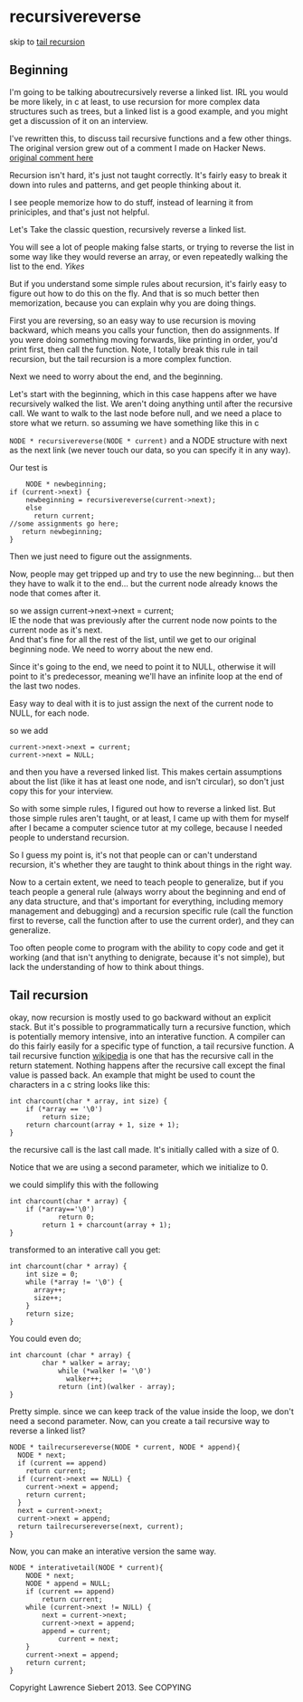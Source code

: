 recursivereverse
================

skip to [tail recursion](#tail-recursion)

Beginning
---------



I'm going to be talking aboutrecursively reverse a linked list.  IRL you would be more likely, in c at least, to use recursion for more complex data structures such as trees, but a linked list is a good example, and you might get a discussion of it on an interview.

I've rewritten this, to discuss tail recursive functions and a few other things.  The original version  grew out of a comment I made on Hacker News.
[original comment here](https://news.ycombinator.com/item?id=5477498)

Recursion isn't hard, it's just not taught correctly.  It's fairly easy to break it down into rules and patterns, and get people thinking about it.

I see people memorize how to do stuff, instead of learning it from priniciples, and that's just not helpful.

Let's Take the classic question, recursively reverse a linked list.  

You will see a lot of people making false starts, or trying to reverse the list in some way like they would reverse an array, or even repeatedly walking the list to the end. *Yikes*

But if you understand some simple rules about recursion, it's fairly easy to figure out how to do this on the fly.  And that is so much better then memorization, because you can explain why you are doing things.

First you are reversing, so an easy way to use recursion is moving backward, which means you calls your function, then do assignments.  If you were doing something moving forwards, like printing in order, you'd print first, then call the function. Note, I totally break this rule in tail recursion, but the tail recursion is a more complex function.

Next we need to worry about the end, and the beginning.  

Let's start with the beginning, which in this case happens after we have recursively walked the list. We aren't doing anything until after the recursive call. We want to walk to the last node before null, and we need a place to store what we return.  so assuming we have something like this in c  

`NODE * recursivereverse(NODE * current)` 
and a NODE structure with next as the next link (we never touch our data, so you can specify it in any way).

Our test is

 		NODE * newbeginning;
    if (current->next) {
        newbeginning = recursivereverse(current->next);
        else
          return current;
    //some assignments go here;
       return newbeginning; 
    }
Then we just need to figure out the assignments.

Now, people may get tripped up and try to use the new beginning... but then they have to walk it to the end... but the current node already knows the node that comes after it.

so we assign 
    current->next->next = current;  
IE the node that was previously after the current node now points to the current node as it's next.  
And that's fine for all the rest of the list, until we get to our original beginning node.  We need to worry about the new end.

Since it's going to the end, we need to point it to NULL, otherwise it will point to it's predecessor, meaning we'll have an infinite loop at the end of the last two nodes.

Easy way to deal with it is to just assign the next of the current node to NULL, for each node. 


so we add 

    current->next->next = current;
    current->next = NULL;

and then you have a reversed linked list.  This makes certain assumptions about the list (like it has at least one node, and isn't circular), so don't just copy this for your interview.

So with some simple rules, I figured out how to reverse a linked list.  But those simple rules aren't taught, or at least, I came up with them for myself after I became a computer science tutor at my college, because I needed people to understand recursion. 

So I guess my point is, it's not that people can or can't understand recursion, it's whether they are taught to think about things in the right way.  

Now to a certain extent, we need to teach people to generalize, but if you teach people a general rule (always worry about the beginning and end of any data structure, and that's important for everything, including memory management and debugging) and a recursion specific rule (call the function first to reverse, call the function after to use the current order), and they can generalize.  

Too often people come to program with the ability to copy code and get it working (and that isn't anything to denigrate, because it's not simple), but lack the understanding of how to think about things.  

Tail recursion
--------------

okay, now recursion is mostly used to go backward without an explicit stack.  But it's possible to programmatically turn a recursive function, which is potentially memory intensive, into an interative function.  A compiler can do this fairly easily for a specific type of function, a tail recursive function. 
A tail recursive function [wikipedia](https://en.wikipedia.org/wiki/Tail_recursion) is one that has the recursive call in the return statement.  Nothing happens after the recursive call except the final value is passed back.
An example that might be used to count the characters in a c string looks like this: 

    int charcount(char * array, int size) {
        if (*array == '\0')    
            return size;
        return charcount(array + 1, size + 1); 
    }


the recursive call is the last call made.  It's initially called with a size of 0.

Notice that we are using a second parameter, which we initialize to 0.

we could simplify this with the following

    int charcount(char * array) {
     	if (*array=='\0')
				return 0;
			return 1 + charcount(array + 1);
    }

transformed to an interative call you get:

    int charcount(char * array) {
        int size = 0;
        while (*array != '\0') {
          array++;
          size++;
        }
        return size;
    }

You could even do;

    int charcount (char * array) {
		    char * walker = array;
				while (*walker != '\0') 
				  walker++;
			 	return (int)(walker - array);
    }
Pretty simple. since we can keep track of the value inside the loop, we don't need a second parameter.
Now, can you create a tail recursive way to reverse a linked list?



    NODE * tailrecursereverse(NODE * current, NODE * append){
      NODE * next;
      if (current == append)
        return current;
      if (current->next == NULL) {
        current->next = append;
        return current;
      }
      next = current->next;
      current->next = append;
      return tailrecursereverse(next, current);
    }

Now, you can make an interative version the same way.

    NODE * interativetail(NODE * current){
    	NODE * next;
    	NODE * append = NULL;
    	if (current == append)
    		return current;
    	while (current->next != NULL) {
    		next = current->next;
    		current->next = append;
    		append = current;
                current = next;
      	}
    	current->next = append;
    	return current;
    }


Copyright Lawrence Siebert 2013.  See COPYING
    

 






